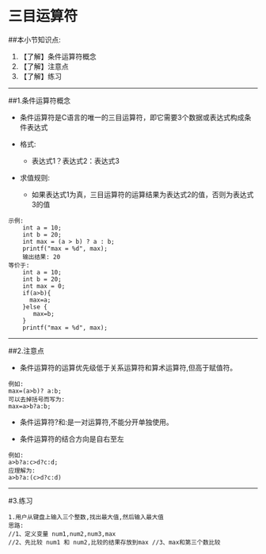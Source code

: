 # 三目运算符
##本小节知识点:
1. 【了解】条件运算符概念
2. 【了解】注意点
3. 【了解】练习
---

##1.条件运算符概念
- 条件运算符是C语言的唯一的三目运算符，即它需要3个数据或表达式构成条件表达式

- 格式:
    + 表达式1？表达式2：表达式3

- 求值规则:
    + 如果表达式1为真，三目运算符的运算结果为表达式2的值，否则为表达式3的值

```
示例:
    int a = 10;
    int b = 20;
    int max = (a > b) ? a : b;
    printf("max = %d", max);
    输出结果: 20
等价于:
    int a = 10;
    int b = 20;
    int max = 0;
    if(a>b){
      max=a;
    }else {
       max=b;
    }
    printf("max = %d", max);
```
---

##2.注意点
- 条件运算符的运算优先级低于关系运算符和算术运算符,但高于赋值符。
```
例如:
max=(a>b)? a:b;
可以去掉括号而写为:
max=a>b?a:b;
```

- 条件运算符?和:是一对运算符,不能分开单独使用。

- 条件运算符的结合方向是自右至左
```
例如:
a>b?a:c>d?c:d;
应理解为:
a>b?a:(c>d?c:d)
```
---

#3.练习
```
1.用户从键盘上输入三个整数,找出最大值,然后输入最大值
思路:
//1、定义变量 num1,num2,num3,max
//2、先比较 num1 和 num2,比较的结果存放到max //3、max和第三个数比较
```
